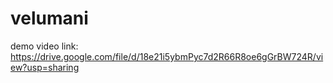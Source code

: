 # velumani
demo video link:
https://drive.google.com/file/d/18e21i5ybmPyc7d2R66R8oe6gGrBW724R/view?usp=sharing
